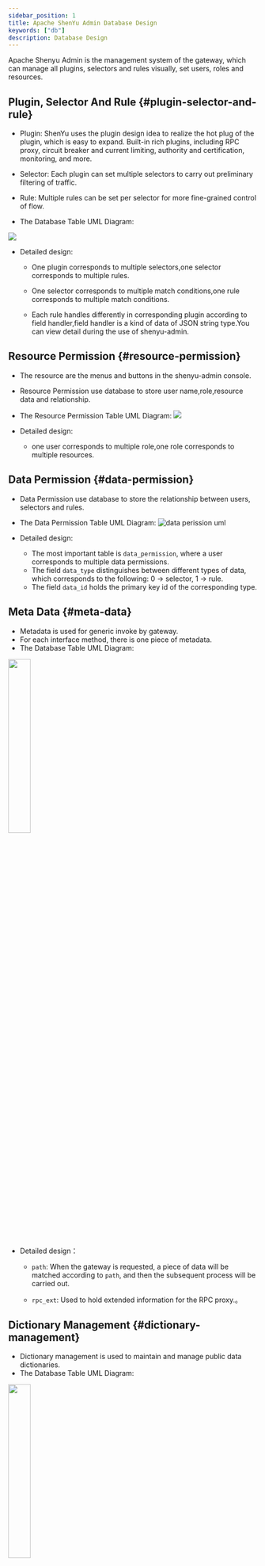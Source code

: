 ```yaml
---
sidebar_position: 1
title: Apache ShenYu Admin Database Design
keywords: ["db"]
description: Database Design
---
```


Apache Shenyu Admin is the management system of the gateway, which can manage all plugins, selectors and rules visually, set users, roles and resources.

## Plugin, Selector And Rule {#plugin-selector-and-rule}

* Plugin: ShenYu uses the plugin design idea to realize the hot plug of the plugin, which is easy to expand. Built-in rich plugins, including RPC proxy, circuit breaker and current limiting, authority and certification, monitoring, and more.
* Selector: Each plugin can set multiple selectors to carry out preliminary filtering of traffic.
* Rule: Multiple rules can be set per selector for more fine-grained control of flow.

* The Database Table UML Diagram:

![](/img/shenyu/db/shenyu-db.png)

* Detailed design:

  * One plugin corresponds to multiple selectors,one selector corresponds to multiple rules.
  
  * One selector corresponds to multiple match conditions,one rule corresponds to multiple match conditions.
  
  * Each rule handles differently in corresponding plugin according to field handler,field handler is a kind of data of JSON string type.You can view detail during the use of shenyu-admin.
  
## Resource Permission {#resource-permission}

* The resource are the menus and buttons in the shenyu-admin console.

* Resource Permission use database to store user name,role,resource data and relationship. 

* The Resource Permission Table UML Diagram:
![](/img/shenyu/db/shenyu-permission-db.png)

* Detailed design:
  - one user corresponds to multiple role,one role corresponds to multiple resources.

## Data Permission {#data-permission}

* Data Permission use database to store the relationship between users, selectors and rules.

* The Data Permission Table UML Diagram:
![data perission uml](/img/shenyu/db/data_permission.png)


* Detailed design:
  * The most important table is `data_permission`, where a user corresponds to multiple data permissions.
  * The field `data_type` distinguishes between different types of data, which corresponds to the following: 0 -> selector, 1 -> rule.
  * The field `data_id` holds the primary key id of the corresponding type.

## Meta Data {#meta-data}

* Metadata is used for generic invoke by gateway.
* For each interface method, there is one piece of metadata.
* The Database Table UML Diagram:

<img src="/img/shenyu/db/mata_data_table.png" width="30%" height="30%" />


* Detailed design：
  * `path`: When the gateway is requested, a piece of data will be matched according to `path`, and then the subsequent process will be carried out.

  * `rpc_ext`: Used to hold extended information for the RPC proxy.。
   
## Dictionary Management {#dictionary-management}

* Dictionary management is used to maintain and manage public data dictionaries.
* The Database Table UML Diagram:

<img src="/img/shenyu/db/shenyu_dict.png" width="30%" height="30%" />


